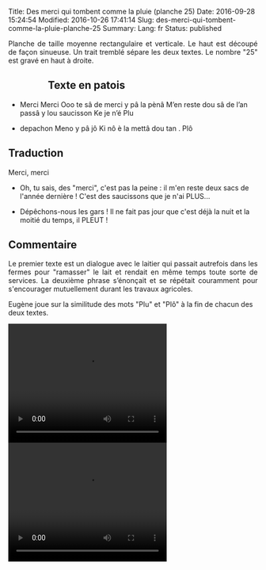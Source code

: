 Title: Des merci qui tombent comme la pluie (planche 25)
Date: 2016-09-28 15:24:54
Modified: 2016-10-26 17:41:14
Slug: des-merci-qui-tombent-comme-la-pluie-planche-25
Summary: 
Lang: fr
Status: published

<p style="text-align:justify;">Planche de taille moyenne rectangulaire et verticale. Le haut est découpé de façon sinueuse. Un trait tremblé sépare les deux textes. Le nombre "25" est gravé en haut à droite.</p>

<figure class="image-block" style="float: left;">
  <img alt="" src="{static}/images/planche_25.png">
  <figcaption style="max-width: 211px"></figcaption>
</figure>


## Texte en patois
- Merci  Merci Ooo te sâ de merci y pâ la pènâ  M’en reste dou sâ de l’an passâ y lou saucisson Ke je n’é Plu


- depachon Meno y pâ jô Ki nô è la mettâ dou tan . Plô

## Traduction
Merci, merci
- Oh, tu sais, des "merci", c'est pas la peine : il m'en reste deux sacs de l'année dernière !  C'est des saucissons que je n'ai PLUS...

- Dépêchons-nous les gars !  Il ne fait pas jour que c'est déjà la nuit et la moitié du temps, il PLEUT !

## Commentaire
<p style="text-align:justify;">Le premier texte est un dialogue  avec le laitier qui passait autrefois dans les fermes pour "ramasser" le lait et rendait en même temps toute sorte de services.
La deuxième phrase s’énonçait et se répétait couramment pour s'encourager mutuellement durant les travaux agricoles.

Eugène joue sur la similitude des mots "Plu" et "Plô" à la fin de chacun des deux textes.</p>



<video width="320" height="240" controls>
  <source src="https://d1njpgd0ygatdn.cloudfront.net/video_25.mp4" type="video/mp4">
</video>

<video width="320" height="240" controls>
  <source src="https://d1njpgd0ygatdn.cloudfront.net/video_25_2eme_partie.mp4" type="video/mp4">
</video>
